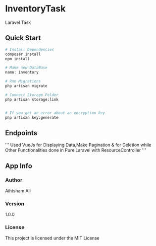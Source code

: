 # InventoryTask
Laravel Task


## Quick Start

``` bash
# Install Dependencies
composer install
npm install

# Make new DataBase
name: inventory

# Run Migrations
php artisan migrate

# Connect Storage Folder
php artisan storage:link


# If you get an error about an encryption key
php artisan key:generate
```

## Endpoints
'''
Used VueJs for Displaying Data,Make Pagination & for Deletion
while Other Functionalities done in Pure Laravel with ResourceController 
'''
## App Info

### Author

Aihtsham Ali

### Version

1.0.0

### License

This project is licensed under the MIT License
